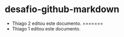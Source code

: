 # desafio-github-markdown


- Thiago 2 editou este documento.
=======
- Thiago 1 editou este documento.

